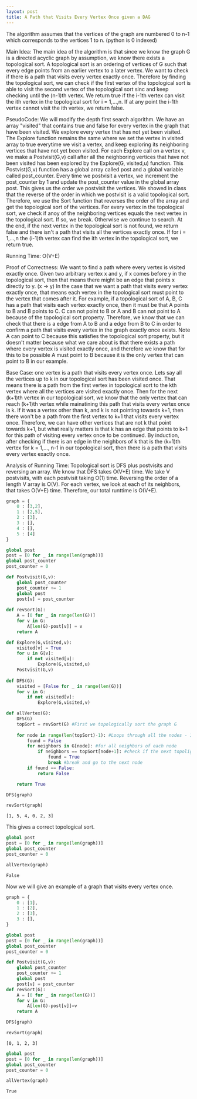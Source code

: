 ```yaml
---
layout: post
title: A Path that Visits Every Vertex Once given a DAG
---
```


The algorithm assumes that the vertices of the graph are numbered 0 to n-1 which corresponds to the vertices 1 to n. (python is 0 indexed) 

Main Idea: The main idea of the algorithm is that since we know the graph G is a directed acyclic graph by assumption, we know there exists a topological sort. A topological sort is an ordering of vertices of G such that every edge points from an earlier vertex to a later vertex. We want to check if there is a path that visits every vertex exactly once. Therefore by finding the topological sort, we can check if the first vertex of the topological sort is able to visit the second vertex of the topological sort sinc and keep checking until the (n-1)th vertex. We return true if the i-1th vertex can visit the ith vertex in the topological sort for i = 1,...,n. If at any point the i-1th vertex cannot visit the ith vertex, we return false.

PseudoCode: We will modify the depth first search algorithm. We have an array "visited" that contains true and false for every vertex in the graph that have been visited. We explore every vertex that has not yet been visited. The Explore function remains the same where we set the vertex in visited array to true everytime we visit a vertex, and keep exploring its neighboring vertices that have not yet been visited. For each Explore call on a vertex v, we make a Postvisit(G,v) call after all the neighboring vertices that have not been visited has been explored by the Explore(G, visited,u) function. This Postvist(G,v) function has a global array called post and a global variable called post_counter. Every time we postvisit a vertex, we increment the post_counter by 1 and update the post_counter value in the global array post. This gives us the order we postvisit the vertices. We showed in class that the reverse of the order in which we postvisit is a valid topological sort. Therefore, we use the Sort function that reverses the order of the array and get the topological sort of the vertices. For every vertex in the topological sort, we check if anoy of the neighboring vertices equals the next vertex in the topological sort. If so, we break. Otherwise we continue to search. At the end, if the next vertex in the topological sort is not found, we return false and there isn't a path that visits all the vertices exactly once. If for i = 1,...,n the (i-1)th vertex can find the ith vertex in the topological sort, we return true.

Running Time: O(V+E)

Proof of Correctness: We want to find a path where every vertex is visited exactly once. Given two arbitrary vertex x and y, if x comes before y in the topological sort, then that means there might be an edge that points x directly to y. (x -> y) In the case that we want a path that visits every vertex exactly once, that means each vertex in the topological sort must point to the vertex that comes after it. For example, if a topological sort of A, B, C has a path that visits each vertex exactly once, then it must be that A points to B and B points to C. C can not point to B or A and B can not point to A because of the topological sort property. Therefore, we know that we can check that there is a edge from A to B and a edge from B to C in order to confirm a path that visits every vertex in the graph exactly once exists. Note A can point to C because this satisfies the topological sort property, but it doesn't matter because what we care about is that there exists a path where every vertex is visited exactly once, and therefore we know that for this to be possible A must point to B because it is the only vertex that can point to B in our example. 

Base Case: one vertex is a path that visits every vertex once. 
Lets say all the vertices up to k in our topological sort has been visited once. That means there is a path from the first vertex in topological sort to the kth vertex where all the vertices are visited exactly once.
Then for the next (k+1)th vertex in our topological sort, we know that the only vertex that can reach (k+1)th vertex while mainatining this path that visits every vertex once is k. If it was a vertex other than k, and k is not pointing towards k+1, then there won't be a path from the first vertex to k+1 that visits every vertex once. Therefore, we can have other vertices that are not k that point towards k+1, but what really matters is that k has an edge that points to k+1 for this path of visiting every vertex once to be continued. 
By induction, after checking if there is an edge in the neighbors of k that is the (k+1)th vertex for k = 1,..., n-1 in our topological sort, then there is a path that visits every vertex exactly once.

Analysis of Running Time: Topological sort is DFS plus postvisits and reversing an array. We know that DFS takes O(V+E) time. We take V postvisits, with each postvisit taking O(1) time. Reversing the order of a length V array is O(V). For each vertex, we look at each of its neighbors, that takes O(V+E) time. Therefore, our total runttime is O(V+E).


```python
graph = {
    0 : [3,2],
    1 : [2,5],
    2 : [3],
    3 : [],
    4 : [],
    5 : [4]
}
```


```python
global post 
post = [0 for _ in range(len(graph))]
global post_counter
post_counter = 0

def Postvisit(G,v):
    global post_counter 
    post_counter += 1
    global post
    post[v] = post_counter
    
def revSort(G):
    A = [0 for _ in range(len(G))]
    for v in G:
        A[len(G)-post[v]] = v
    return A
```


```python
def Explore(G,visited,v):
    visited[v] = True
    for u in G[v]:
        if not visited[u]:
            Explore(G,visited,u)
    Postvisit(G,v)
    
def DFS(G):
    visited = [False for _ in range(len(G))]
    for v in G:
        if not visited[v]:
            Explore(G,visited,v)
```


```python
def allVertex(G):
    DFS(G)
    topSort = revSort(G) #First we topologically sort the graph G
    
    for node in range(len(topSort)-1): #Loops through all the nodes - 1
        found = False
        for neighbors in G[node]: #for all neighbors of each node
            if neighbors == topSort[node+1]: #check if the next topoligal sort node is a neighbor
                found = True
                break #break and go to the next node
        if found == False:
            return False

    return True
```


```python
DFS(graph)
```


```python
revSort(graph)
```




    [1, 5, 4, 0, 2, 3]



This gives a correct topological sort.


```python
global post 
post = [0 for _ in range(len(graph))]
global post_counter
post_counter = 0

allVertex(graph)
```




    False



Now we will give an example of a graph that visits every vertex once.


```python
graph = {
    0 : [1],
    1 : [2],
    2 : [3],
    3 : [],
}
```


```python
global post 
post = [0 for _ in range(len(graph))]
global post_counter
post_counter = 0

def Postvisit(G,v):
    global post_counter 
    post_counter += 1
    global post
    post[v] = post_counter
def revSort(G):
    A = [0 for _ in range(len(G))]
    for v in G:
        A[len(G)-post[v]]=v
    return A
```


```python
DFS(graph)
```


```python
revSort(graph)
```




    [0, 1, 2, 3]




```python
global post 
post = [0 for _ in range(len(graph))]
global post_counter
post_counter = 0

allVertex(graph)
```




    True


